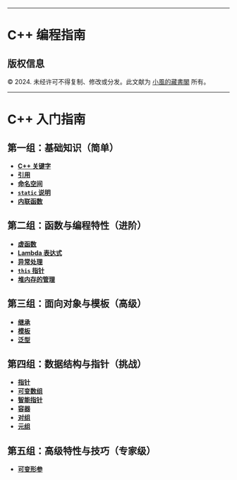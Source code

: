 
---

# C++ 编程指南

## 版权信息

© 2024. 未经许可不得复制、修改或分发。此文献为 [小風的藏書閣](https://t.me/xfp2333) 所有。

---

# C++ 入门指南  

## 第一组：基础知识（简单）  

- **[C++ 关键字](./1/Keywords/keyWords.md)**  
- **[引用](./1/Quote/Quote.md)**  
- **[命名空间](./1/namespace/namespace.md)**  
- **[`static` 说明](./static/static.md)**  
- **[内联函数](./1/inline/inline.md)**  

## 第二组：函数与编程特性（进阶）  

- **[虚函数](./2/virtual/virtual.md)**  
- **[Lambda 表达式](./lambal/lambal.md)**  
- **[异常处理](./2/abnormal/abnormal.md)**  
- **[`this` 指针](./2/this/this.md)**  
- **[堆内存的管理](./2/Heap/Heap.md)**  

## 第三组：面向对象与模板（高级）  

- **[继承](./3/inherit/Inherit.md)**  
- **[模板](./3/template/Template.md)**  
- **[泛型](./3/Generics/Generics.md)**  

## 第四组：数据结构与指针（挑战）  

- **[指针](./4/pointer/point.md)**  
- **[可变数组](./4/var_array/var_array.md)**  
- **[智能指针](./4/smart_pointer/smart_point.md)**  
- **[容器](./4/vector/vector.md)**  
- **[对组](./4/pair/pair.md)**  
- **[元组](./4/tuple/tuple.md)**  

## 第五组：高级特性与技巧（专家级）  

- **[可变形参](./5/Var_param/var_param.md)**  


